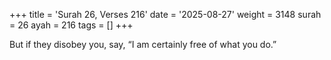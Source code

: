 +++
title = 'Surah 26, Verses 216'
date = '2025-08-27'
weight = 3148
surah = 26
ayah = 216
tags = []
+++

But if they disobey you, say, “I am certainly free of what you do.”